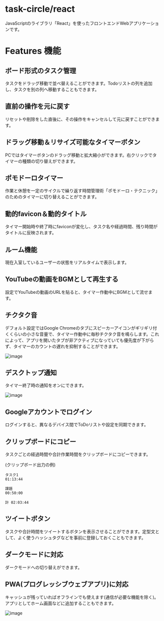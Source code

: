 # task-circle/react

JavaScriptのライブラリ「React」を使ったフロントエンドWebアプリケーションです。

# Features 機能

## ボード形式のタスク管理

タスクをドラッグ移動で並べ替えることができます。Todoリストの列を追加し、タスクを別の列へ移動することもできます。

## 直前の操作を元に戻す

リセットや削除をした直後に、その操作をキャンセルして元に戻すことができます。

## ドラッグ移動＆リサイズ可能なタイマーボタン

PCではタイマーボタンのドラッグ移動と拡大縮小ができます。右クリックでタイマーの種類の切り替えができます。

## ポモドーロタイマー

作業と休憩を一定のサイクルで繰り返す時間管理術「ポモドーロ・テクニック」のためのタイマーに切り替えることができます。

## 動的favicon＆動的タイトル

タイマー開始時や終了時にfaviconが変化し、タスク名や経過時間、残り時間がタイトルに反映されます。

## ルーム機能

現在入室しているユーザーの状態をリアルタイムで表示します。

## YouTubeの動画をBGMとして再生する

設定でYouTubeの動画のURLを貼ると、タイマー作動中にBGMとして流せます。

## チクタク音

デフォルト設定ではGoogle Chromeのタブにスピーカーアイコンがギリギリ付くくらいの小さな音量で、タイマー作動中に毎秒チクタク音を鳴らします。これによって、アプリを開いたタブが非アクティブになっていても優先度が下がらず、タイマーのカウントの遅れを抑制することができます。

![image](https://user-images.githubusercontent.com/79039863/125426229-6e30ade8-0081-45e3-8e5a-67cd18512f2a.png)

## デスクトップ通知

タイマー終了時の通知をオンにできます。

![image](https://user-images.githubusercontent.com/79039863/125428979-dee0330e-3079-471c-b620-2906bd120987.png)

## Googleアカウントでログイン

ログインすると、異なるデバイス間でToDoリストや設定を同期できます。

## クリップボードにコピー

タスクごとの経過時間や合計作業時間をクリップボードにコピーできます。

(クリップボード出力の例)
```
タスク1
01:13:44

課題
00:50:00

計 02:03:44
```

## ツイートボタン

タスクや合計時間をツイートするボタンを表示させることができます。定型文として、よく使うハッシュタグなどを事前に登録しておくこともできます。

## ダークモードに対応

ダークモードへの切り替えができます。

## PWA(プログレッシブウェブアプリ)に対応

キャッシュが残っていればオフラインでも使えます(通信が必要な機能を除く)。アプリとしてホーム画面などに追加することもできます。

![image](https://user-images.githubusercontent.com/79039863/125427718-5fb0b3de-07da-44e9-9bf7-505c8dbeda4f.png)
